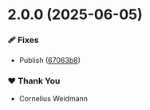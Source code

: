 # 2.0.0 (2025-06-05)

### 🩹 Fixes

- Publish ([67063b8](https://github.com/kyco/eeaas/commit/67063b8))

### ❤️ Thank You

- Cornelius Weidmann